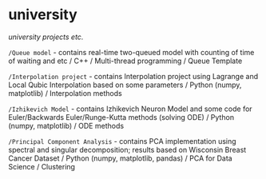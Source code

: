 # university
*university projects etc.*

`/Queue model` - contains real-time two-queued model with counting of time of waiting and etc / C++ / Multi-thread programming / Queue Template

`/Interpolation project` - contains Interpolation project using Lagrange and Local Qubic Interpolation based on some parameters / Python (numpy, matplotlib) / Interpolation methods

`/Izhikevich Model` - contains Izhikevich Neuron Model and some code for Euler/Backwards Euler/Runge-Kutta methods (solving ODE) / Python (numpy, matplotlib) / ODE methods

`/Principal Component Analysis` - contains PCA implementation using spectral and singular decomposition; results based on Wisconsin Breast Cancer Dataset / Python (numpy, matplotlib, pandas) / PCA for Data Science / Clustering
